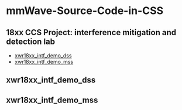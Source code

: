 # mmWave-Source-Code-in-CSS

## 18xx CCS Project: interference mitigation and detection lab
* [xwr18xx_intf_demo_dss](https://github.com/Huafeng-XU/mmWave-Source-Code-in-CSS#xwr18xx_intf_demo_dss)
* [xwr18xx_intf_demo_mss](https://github.com/Huafeng-XU/mmWave-Source-Code-in-CSS#xwr18xx_intf_demo_mss)

## xwr18xx_intf_demo_dss


## xwr18xx_intf_demo_mss
